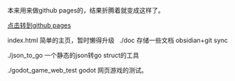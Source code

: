 本来用来做github pages的，结果折腾着就变成这样了。

[点击转到github pages](https://PastGone.github.io/)

index.html  简单的主页，暂时懒得升级
 
./doc  存储一些文档 obsidian+git sync  

./json_to_go 一个静态的json转go struct的工具

./godot_game_web_test godot  网页游戏的测试。


